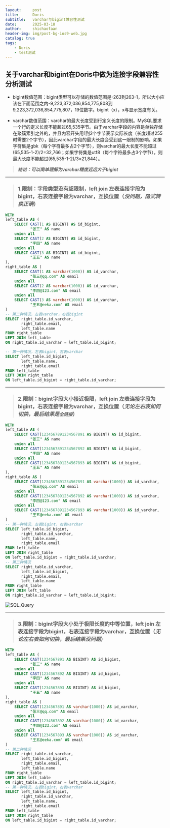 ```yaml
---
layout:     post
title:      Doris
subtitle:   varchar与bigint兼容性测试
date:       2025-03-18
author:     shichaofaan
header-img: img/post-bg-ios9-web.jpg
catalog: true
tags:
    - Doris
    - test测试
---
```


## 关于varchar和bigint在Doris中做为连接字段兼容性分析测试

* bigint数值范围：bigint类型可以存储的数值范围是-263到263-1，所以大小应该在下面范围之内-9,223,372,036,854,775,808到9,223,372,036,854,775,807，19位数字。bigint（x），x与显示宽度有关。

* varchar数值范围：varchar的最大长度受到行定义长度的限制。MySQL要求一个行的定义长度不能超过65,535字节。由于varchar字段的内容是单独存储在聚簇索引之外的，并且内容开头用1到2个字节表示实际长度（长度超过255时需要2个字节），因此varchar字段的最大长度会受到这一限制的影响。如果字符集是gbk（每个字符最多占2个字节），则varchar的最大长度不能超过(65,535-1-2)/2=32,766；如果字符集是utf8（每个字符最多占3个字节），则最大长度不能超过(65,535-1-2)/3=21,844）。

>***结论：可以简单理解为varchar精度远远大于bigint***
***
>### 1.限制：字段类型没有超限制，left join 左表连接字段为bigint，右表连接字段为varchar，互换位置（***没问题，隐式转换正确***）

```SQL
WITH
left_table AS (  
    SELECT CAST(1 AS BIGINT) AS id_bigint,  
           "张三" AS name  
    union all
    SELECT CAST(2 AS BIGINT) AS id_bigint,  
           "李四" AS name
    union all
    SELECT CAST(3 AS BIGINT) AS id_bigint,  
           "王五" AS name
),
right_table AS (
	SELECT CAST(1 AS varchar(1000)) AS id_varchar,  
           "张三@qq.com" AS email  
    union all
    SELECT CAST(2 AS varchar(1000)) AS id_varchar,  
           "李四@123.com" AS email
    union all
    SELECT CAST(3 AS varchar(1000)) AS id_varchar,  
           "王五@eeka.com" AS email 
)
-- 第二种情况，左表varchar，右表bigint
SELECT right_table.id_varchar,  
       right_table.email,  
       left_table.name
FROM right_table  
LEFT JOIN left_table  
ON right_table.id_varchar = left_table.id_bigint;

-- 第一种情况，左表bigint，右表varchar
SELECT left_table.id_bigint,  
       left_table.name,  
       right_table.email  
FROM left_table  
LEFT JOIN right_table  
ON left_table.id_bigint = right_table.id_varchar;
```
***
>### 2.限制：bigint字段大小接近极限，left join 左表连接字段为bigint，右表连接字段为varchar，互换位置（***无论左右表如何切换，最后结果是``全链接``***）

```SQL
WITH
left_table AS (  
    SELECT CAST(1234567891234567891 AS BIGINT) AS id_bigint,  
           "张三" AS name  
    union all
    SELECT CAST(1234567891234567892 AS BIGINT) AS id_bigint,  
           "李四" AS name
    union all
    SELECT CAST(1234567891234567893 AS BIGINT) AS id_bigint,  
           "王五" AS name
),
right_table AS (
	SELECT CAST(1234567891234567891 AS varchar(1000)) AS id_varchar,  
           "张三@qq.com" AS email  
    union all
    SELECT CAST(1234567891234567892 AS varchar(1000)) AS id_varchar,  
           "李四@123.com" AS email
    union all
    SELECT CAST(1234567891234567893 AS varchar(1000)) AS id_varchar,  
           "王五@eeka.com" AS email 
)
-- 第一种情况，左表bigint，右表varchar
SELECT left_table.id_bigint, 
	   right_table.id_varchar,
       left_table.name,  
       right_table.email  
FROM left_table  
LEFT JOIN right_table  
ON left_table.id_bigint = right_table.id_varchar;
-- 第二种情况
SELECT right_table.id_varchar, 
	   left_table.id_bigint, 
       right_table.email,  
       left_table.name
FROM right_table  
LEFT JOIN left_table  
ON right_table.id_varchar = left_table.id_bigint;
```

![SQL_Query](https://shichaofaan.github.io/img/in-post/2025-03-18/img001.png)

***
>### 3.限制：bigint字段大小处于极限长度的中等位置，left join 左表连接字段为bigint，右表连接字段为varchar，互换位置（***无论左右表如何切换，最后结果没问题***）

```SQL
WITH
left_table AS (  
    SELECT CAST(1234567891 AS BIGINT) AS id_bigint,  
           "张三" AS name  
    union all
    SELECT CAST(1234567892 AS BIGINT) AS id_bigint,  
           "李四" AS name
    union all
    SELECT CAST(1234567893 AS BIGINT) AS id_bigint,  
           "王五" AS name
),
right_table AS (
	SELECT CAST(1234567891 AS varchar(1000)) AS id_varchar,  
           "张三@qq.com" AS email  
    union all
    SELECT CAST(1234567892 AS varchar(1000)) AS id_varchar,  
           "李四@123.com" AS email
    union all
    SELECT CAST(1234567893 AS varchar(1000)) AS id_varchar,  
           "王五@eeka.com" AS email 
)
-- 第二种情况
SELECT right_table.id_varchar, 
	   left_table.id_bigint, 
       right_table.email,  
       left_table.name
FROM right_table  
LEFT JOIN left_table  
ON right_table.id_varchar = left_table.id_bigint;
-- 第一种情况，左表bigint，右表varchar
SELECT left_table.id_bigint, 
	   right_table.id_varchar,
       left_table.name,  
       right_table.email  
FROM left_table  
LEFT JOIN right_table  
ON left_table.id_bigint = right_table.id_varchar;
```